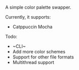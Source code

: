 A simple color palette swapper.

Currently, it supports:
- Catppuccin Mocha

Todo:
- ~CLI~
- Add more color schemes
- Support for other file formats
- Multithread support